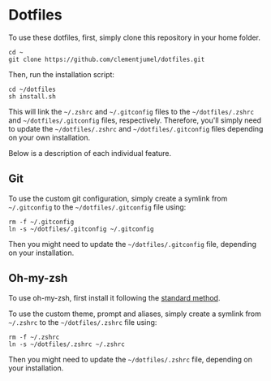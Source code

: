 # Dotfiles

To use these dotfiles, first, simply clone this repository in your home folder.

```shell
cd ~
git clone https://github.com/clementjumel/dotfiles.git
```

Then, run the installation script:

```shell
cd ~/dotfiles
sh install.sh
```

This will link the `~/.zshrc` and `~/.gitconfig` files to the `~/dotfiles/.zshrc` and
`~/dotfiles/.gitconfig` files, respectively.
Therefore, you'll simply need to update the `~/dotfiles/.zshrc` and `~/dotfiles/.gitconfig` files
depending on your own installation.

Below is a description of each individual feature.

## Git

To use the custom git configuration, simply create a symlink from `~/.gitconfig` to the
`~/dotfiles/.gitconfig` file using:

```shell
rm -f ~/.gitconfig
ln -s ~/dotfiles/.gitconfig ~/.gitconfig
```

Then you might need to update the `~/dotfiles/.gitconfig` file, depending on your installation.

## Oh-my-zsh

To use oh-my-zsh, first install it following the [standard method](https://ohmyz.sh/#install).

To use the custom theme, prompt and aliases, simply create a symlink from `~/.zshrc` to the
`~/dotfiles/.zshrc` file using:

```shell
rm -f ~/.zshrc
ln -s ~/dotfiles/.zshrc ~/.zshrc
```

Then you might need to update the `~/dotfiles/.zshrc` file, depending on your installation.
